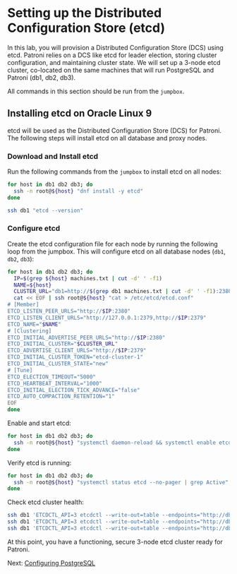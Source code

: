 # Setting up the Distributed Configuration Store (etcd)

In this lab, you will provision a Distributed Configuration Store (DCS) using etcd. Patroni relies on a DCS like etcd for leader election, storing cluster configuration, and maintaining cluster state. We will set up a 3-node etcd cluster, co-located on the same machines that will run PostgreSQL and Patroni (db1, db2, db3).

All commands in this section should be run from the `jumpbox`.

## Installing etcd on Oracle Linux 9

etcd will be used as the Distributed Configuration Store (DCS) for Patroni. The following steps will install etcd on all database and proxy nodes.

### Download and Install etcd

Run the following commands from the `jumpbox` to install etcd on all nodes:

```bash
for host in db1 db2 db3; do
  ssh -n root@${host} "dnf install -y etcd"
done
```

```bash
ssh db1 "etcd --version"
```

### Configure etcd

Create the etcd configuration file for each node by running the following loop from the jumpbox. This will configure etcd on all database nodes (`db1`, `db2`, `db3`):

```bash
for host in db1 db2 db3; do
  IP=$(grep ${host} machines.txt | cut -d' ' -f1)
  NAME=${host}
  CLUSTER_URL="db1=http://$(grep db1 machines.txt | cut -d' ' -f1):2380,db2=http://$(grep db2 machines.txt | cut -d' ' -f1):2380,db3=http://$(grep db3 machines.txt | cut -d' ' -f1):2380"
  cat << EOF | ssh root@${host} "cat > /etc/etcd/etcd.conf"
# [Member]
ETCD_LISTEN_PEER_URLS="http://$IP:2380"
ETCD_LISTEN_CLIENT_URLS="http://127.0.0.1:2379,http://$IP:2379"
ETCD_NAME="$NAME"
# [Clustering]
ETCD_INITIAL_ADVERTISE_PEER_URLS="http://$IP:2380"
ETCD_INITIAL_CLUSTER="$CLUSTER_URL"
ETCD_ADVERTISE_CLIENT_URLS="http://$IP:2379"
ETCD_INITIAL_CLUSTER_TOKEN="etcd-cluster-1"
ETCD_INITIAL_CLUSTER_STATE="new"
# [Tune]
ETCD_ELECTION_TIMEOUT="5000"
ETCD_HEARTBEAT_INTERVAL="1000"
ETCD_INITIAL_ELECTION_TICK_ADVANCE="false"
ETCD_AUTO_COMPACTION_RETENTION="1"
EOF
done
```

Enable and start etcd:

```bash
for host in db1 db2 db3; do
  ssh -n root@${host} "systemctl daemon-reload && systemctl enable etcd --now"
done
```

Verify etcd is running:

```bash
for host in db1 db2 db3; do
  ssh -n root@${host} "systemctl status etcd --no-pager | grep Active"
done
```

Check etcd cluster health:

```bash
ssh db1 'ETCDCTL_API=3 etcdctl --write-out=table --endpoints="http://db1:2379,http://db2:2379,http://db3:2379" endpoint status'
ssh db1 'ETCDCTL_API=3 etcdctl --write-out=table --endpoints="http://db1:2379,http://db2:2379,http://db3:2379" endpoint health'
ssh db1 'ETCDCTL_API=3 etcdctl --write-out=table --endpoints="http://db1:2379,http://db2:2379,http://db3:2379" member list'
```

At this point, you have a functioning, secure 3-node etcd cluster ready for Patroni.

Next: [Configuring PostgreSQL](05-configuring-postgresql.md)
